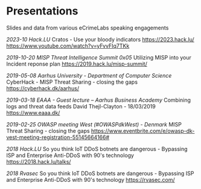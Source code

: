 # Presentations
Slides and data from various eCrimeLabs speaking engagements

*2023-10 Hack.LU*
Cratos - Use your bloody indicators
https://2023.hack.lu/
https://www.youtube.com/watch?v=yFvvFIq7TKk

*2019-10-20 MISP Threat Intelligence Summit 0x05*
Utilizing MISP into your Incident reponse plan
https://2019.hack.lu/misp-summit/

*2019-05-08 Aarhus University - Department of Computer Science*
CyberHack - MISP Threat Sharing - closing the gaps
https://cyberhack.dk/aarhus/

*2019-03-18 EAAA - Guest lecture – Aarhus Business Academy*
Combining logs and threat data feeds
David Thejl-Clayton - 18/03/2019
https://www.eaaa.dk/

*2019-02-25 OWASP meeting West (#OWASPdkWest) - Denmark*
MISP Threat Sharing - closing the gaps
https://www.eventbrite.com/e/owasp-dk-vest-meeting-registration-55145664166#

*2018 Hack.LU*
So you think IoT DDoS botnets are dangerous - Bypassing ISP and Enterprise Anti-DDoS with 90's technology
https://2018.hack.lu/talks/

*2018 Rvasec*
So you think IoT DDoS botnets are dangerous - Bypassing ISP and Enterprise Anti-DDoS with 90's technology
https://rvasec.com/
